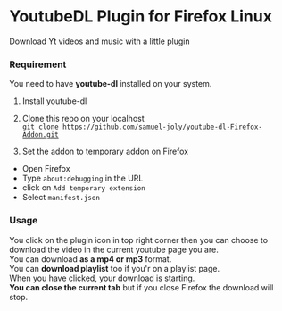 # YoutubeDL Plugin for Firefox Linux
Download Yt videos and music with a little plugin

### Requirement
You need to have __youtube-dl__ installed on your system.

1) Install youtube-dl

2) Clone this repo on your localhost<br>
<code>git clone https://github.com/samuel-joly/youtube-dl-Firefox-Addon.git</code>

3) Set the addon to temporary addon on Firefox 
- Open Firefox
- Type <code>about:debugging</code> in the URL
- click on <code>Add temporary extension</code>
- Select <code>manifest.json</code>

### Usage

You click on the plugin icon in top right corner then you can choose to download the video in the current youtube page you are.<br>
You can download __as a mp4 or mp3__ format.<br>
You can __download playlist__ too if you'r on a playlist page.<br>
When you have clicked, your download is starting.<br>
__You can close the current tab__ but if you close Firefox the download will stop.

